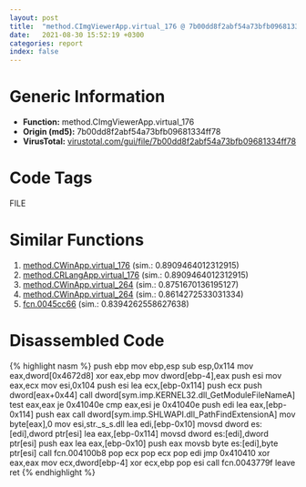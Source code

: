 ```yaml
---
layout: post
title:  "method.CImgViewerApp.virtual_176 @ 7b00dd8f2abf54a73bfb09681334ff78"
date:   2021-08-30 15:52:19 +0300
categories: report
index: false
---
```


# Generic Information
- **Function:** method.CImgViewerApp.virtual\_176
- **Origin (md5):** 7b00dd8f2abf54a73bfb09681334ff78
- **VirusTotal:** [virustotal.com/gui/file/7b00dd8f2abf54a73bfb09681334ff78][virustotal_ref]

# Code Tags
<span class="tag" id="FILE">FILE</span>


# Similar Functions

1. [method.CWinApp.virtual\_176][similar_1_ref] (sim.: 0.8909464012312915)
2. [method.CRLangApp.virtual\_176][similar_2_ref] (sim.: 0.8909464012312915)
3. [method.CWinApp.virtual\_264][similar_3_ref] (sim.: 0.8751670136195127)
4. [method.CWinApp.virtual\_264][similar_4_ref] (sim.: 0.8614272533031334)
5. [fcn.0045cc66][similar_5_ref] (sim.: 0.8394262558627638)


# Disassembled Code

{% highlight nasm %}
push ebp
mov ebp,esp
sub esp,0x114
mov eax,dword[0x4672d8]
xor eax,ebp
mov dword[ebp-4],eax
push esi
mov eax,ecx
mov esi,0x104
push esi
lea ecx,[ebp-0x114]
push ecx
push dword[eax+0x44]
call dword[sym.imp.KERNEL32.dll_GetModuleFileNameA]
test eax,eax
je 0x41040e
cmp eax,esi
je 0x41040e
push edi
lea eax,[ebp-0x114]
push eax
call dword[sym.imp.SHLWAPI.dll_PathFindExtensionA]
mov byte[eax],0
mov esi,str._s_s.dll
lea edi,[ebp-0x10]
movsd dword es:[edi],dword ptr[esi]
lea eax,[ebp-0x114]
movsd dword es:[edi],dword ptr[esi]
push eax
lea eax,[ebp-0x10]
push eax
movsb byte es:[edi],byte ptr[esi]
call fcn.004100b8
pop ecx
pop ecx
pop edi
jmp 0x410410
xor eax,eax
mov ecx,dword[ebp-4]
xor ecx,ebp
pop esi
call fcn.0043779f
leave
ret
{% endhighlight %}


[similar_1_ref]: /report/method.CWinApp.virtual_176@44e1ffcf4e71f4505c09d520fd75f1e4
[similar_2_ref]: /report/method.CRLangApp.virtual_176@481b545f5c18f2fce1caac67ddc419e8
[similar_3_ref]: /report/method.CWinApp.virtual_264@e5d49e0823e602f2ee948ac39d32c1eb
[similar_4_ref]: /report/method.CWinApp.virtual_264@9c2b894b84f59672d8be2e984066f76f
[similar_5_ref]: /report/fcn.0045cc66@ba5ec83721de3ca10b3c9583f3b2c6a1
[virustotal_ref]: https://www.virustotal.com/gui/file/7b00dd8f2abf54a73bfb09681334ff78